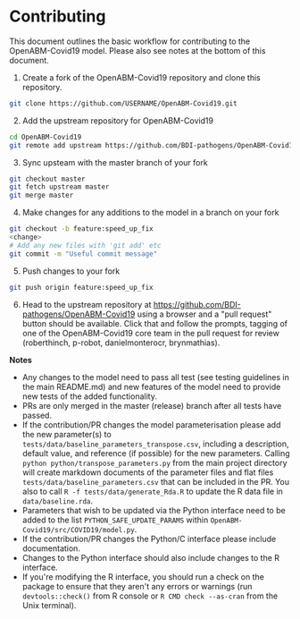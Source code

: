 # Contributing

This document outlines the basic workflow for contributing to the OpenABM-Covid19 model.  Please also see notes at the bottom of this document.  

1. Create a fork of the OpenABM-Covid19 repository and clone this repository.  

```bash
git clone https://github.com/USERNAME/OpenABM-Covid19.git
```

2. Add the upstream repository for OpenABM-Covid19

```bash
cd OpenABM-Covid19
git remote add upstream https://github.com/BDI-pathogens/OpenABM-Covid19.git
```

3. Sync upsteam with the master branch of your fork

```bash
git checkout master
git fetch upstream master
git merge master
```

4. Make changes for any additions to the model in a branch on your fork

```bash
git checkout -b feature:speed_up_fix
<change>
# Add any new files with 'git add' etc
git commit -m "Useful commit message"
```

5. Push changes to your fork
```bash
git push origin feature:speed_up_fix
```

6. Head to the upstream repository at https://github.com/BDI-pathogens/OpenABM-Covid19 using a browser and a "pull request" button should be available.  Click that and follow the prompts, tagging of one of the OpenABM-Covid19 core team in the pull request for review (roberthinch, p-robot, danielmonterocr, brynmathias).  


**Notes**

* Any changes to the model need to pass all test (see testing guidelines in the main README.md) and new features of the model need to provide new tests of the added functionality.  
* PRs are only merged in the master (release) branch after all tests have passed.  
* If the contribution/PR changes the model parameterisation please add the new parameter(s) to `tests/data/baseline_parameters_transpose.csv`, including a description, default value, and reference (if possible) for the new parameters.  Calling `python python/transpose_parameters.py` from the main project directory will create markdown documents of the parameter files and flat files `tests/data/baseline_parameters.csv` that can be included in the PR. You also to call `R -f tests/data/generate_Rda.R` to update the R data file in `data/baseline.rda`.  
* Parameters that wish to be updated via the Python interface need to be added to the list `PYTHON_SAFE_UPDATE_PARAMS` within `OpenABM-Covid19/src/COVID19/model.py`.  
* If the contribution/PR changes the Python/C interface please include documentation.  
* Changes to the Python interface should also include changes to the R interface.
* If you're modifying the R interface, you should run a check on the package to ensure that they aren't any errors or warnings (run `devtools::check()` from R console or `R CMD check --as-cran` from the Unix terminal).

